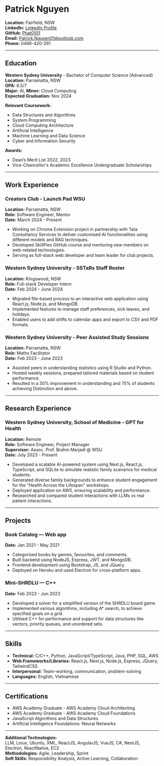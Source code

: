 # Patrick Nguyen

**Location:** Fairfield, NSW  
**LinkedIn:** [LinkedIn Profile](https://www.linkedin.com/in/patrick-nguyen-44766a188/)  
**GitHub:** [Phat0101](https://github.com/Phat0101)  
**Email:** [Patrick.Nguyen01@outlook.com](mailto:Patrick.Nguyen01@outlook.com)  
**Phone:** 0466-420-261  

---

## Education

**Western Sydney University** - Bachelor of Computer Science (Advanced)  
**Location:** Parramatta, NSW  
**GPA:** 6.5/7  
**Major:** AI, **Minor:** Cloud Computing  
**Expected Graduation:** Nov 2024  

**Relevant Coursework:**  
- Data Structures and Algorithms  
- System Programming  
- Cloud Computing Architecture  
- Artificial Intelligence  
- Machine Learning and Data Science  
- Cyber and Information Security  

**Awards:**  
- Dean’s Merit List 2022, 2023  
- Vice-Chancellor's Academic Excellence Undergraduate Scholarships  

---

## Work Experience

### Creators Club - Launch Pad WSU
**Location:** Parramatta, NSW  
**Role:** Software Engineer, Mentor  
**Date:** March 2024 - Present  

- Working on Chrome Extension project in partnership with Tata Consultancy Services to deliver customised AI functionalities using different models and RAG techniques.
- Developed SkillPies GitHub course and mentoring new members on web-related technologies.
- Serving as full-stack web developer and team leader for club projects.

### Western Sydney University - SSTaRs Staff Roster  
**Location:** Kingswood, NSW  
**Role:** Full-stack Developer Intern  
**Date:** Feb 2024 - June 2024  

- Migrated file-based process to an interactive web application using React.js, Node.js, and MongoDB.
- Implemented features to manage staff preferences, sick leaves, and holidays.
- Enabled users to add shifts to calendar apps and export to CSV and PDF formats.

### Western Sydney University - Peer Assisted Study Sessions  
**Location:** Parramatta, NSW  
**Role:** Maths Facilitator  
**Date:** Feb 2023 - June 2023  

- Assisted peers in understanding statistics using R Studio and Python.
- Hosted weekly sessions, prepared tailored materials based on student performance.
- Resulted in a 30% improvement in understanding and 75% of students achieving Distinction and above.

---

## Research Experience

### Western Sydney University, School of Medicine - GPT for Health  
**Location:** Remote  
**Role:** Software Engineer, Project Manager  
**Supervisor:** Assoc. Prof. Brahm Marjadi @ WSU  
**Date:** July 2023 - Present  

- Developed a scalable AI-powered system using Next.js, React.js, TypeScript, and SQLite to simulate realistic family scenarios for medical students.
- Generated diverse family backgrounds to enhance student engagement for the "Health Across the Lifespan" workshops.
- Deployed application on AWS, ensuring scalability and performance.
- Researched and compared student interactions with LLMs vs real patient interactions.

---

## Projects

### Book Catalog — Web app  
**Date:** Jan 2021 - May 2021  

- Categorised books by genres, favourites, and comments.
- Built backend using NodeJS, Express, JWT, and MongoDB.
- Frontend development using Bootstrap, JS, and JQuery.
- Deployed on Heroku and used Electron for cross-platform apps.

### Mini-SHRDLU — C++  
**Date:** Feb 2023 - Jun 2023  

- Developed a solver for a simplified version of the SHRDLU board game.
- Implemented various algorithms, including A* search, to achieve specified goals on a grid.
- Utilised C++ for performance and support for data structures like vectors, priority queues, and unordered sets.

---

## Skills

- **Technical:** C/C++, Python, JavaScript/TypeScript, Java, PHP, SQL, AWS  
- **Web Frameworks/Libraries:** React.js, Next.js, Node.js, Express, JQuery, TailwindCSS  
- **Interpersonal:** Team-working, communication, problem-solving  
- **Languages:** English, Vietnamese  

---

## Certifications

- AWS Academy Graduate - AWS Academy Cloud Architecting  
- AWS Academy Graduate - AWS Academy Cloud Foundations  
- JavaScript Algorithms and Data Structures  
- Artificial Intelligence Foundations: Neural Networks  

---

**Additional Technologies:**  
LLM, Linux, Ubuntu, XML, ReactJS, AngularJS, VueJS, C#, NextJS, Electron, ReactNative, EC2  
**Methodologies:** Agile, Leadership, Sprint  
**Soft Skills:** Responsibility Analysis, Active Learning, Collaboration
